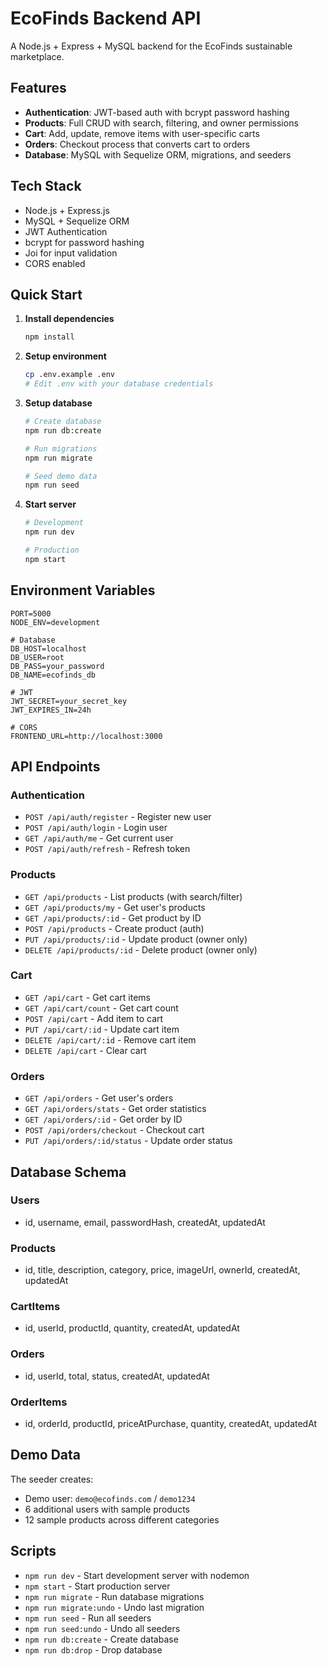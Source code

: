 # EcoFinds Backend API

A Node.js + Express + MySQL backend for the EcoFinds sustainable marketplace.

## Features

- **Authentication**: JWT-based auth with bcrypt password hashing
- **Products**: Full CRUD with search, filtering, and owner permissions
- **Cart**: Add, update, remove items with user-specific carts
- **Orders**: Checkout process that converts cart to orders
- **Database**: MySQL with Sequelize ORM, migrations, and seeders

## Tech Stack

- Node.js + Express.js
- MySQL + Sequelize ORM
- JWT Authentication
- bcrypt for password hashing
- Joi for input validation
- CORS enabled

## Quick Start

1. **Install dependencies**
   ```bash
   npm install
   ```

2. **Setup environment**
   ```bash
   cp .env.example .env
   # Edit .env with your database credentials
   ```

3. **Setup database**
   ```bash
   # Create database
   npm run db:create
   
   # Run migrations
   npm run migrate
   
   # Seed demo data
   npm run seed
   ```

4. **Start server**
   ```bash
   # Development
   npm run dev
   
   # Production
   npm start
   ```

## Environment Variables

```env
PORT=5000
NODE_ENV=development

# Database
DB_HOST=localhost
DB_USER=root
DB_PASS=your_password
DB_NAME=ecofinds_db

# JWT
JWT_SECRET=your_secret_key
JWT_EXPIRES_IN=24h

# CORS
FRONTEND_URL=http://localhost:3000
```

## API Endpoints

### Authentication
- `POST /api/auth/register` - Register new user
- `POST /api/auth/login` - Login user
- `GET /api/auth/me` - Get current user
- `POST /api/auth/refresh` - Refresh token

### Products
- `GET /api/products` - List products (with search/filter)
- `GET /api/products/my` - Get user's products
- `GET /api/products/:id` - Get product by ID
- `POST /api/products` - Create product (auth)
- `PUT /api/products/:id` - Update product (owner only)
- `DELETE /api/products/:id` - Delete product (owner only)

### Cart
- `GET /api/cart` - Get cart items
- `GET /api/cart/count` - Get cart count
- `POST /api/cart` - Add item to cart
- `PUT /api/cart/:id` - Update cart item
- `DELETE /api/cart/:id` - Remove cart item
- `DELETE /api/cart` - Clear cart

### Orders
- `GET /api/orders` - Get user's orders
- `GET /api/orders/stats` - Get order statistics
- `GET /api/orders/:id` - Get order by ID
- `POST /api/orders/checkout` - Checkout cart
- `PUT /api/orders/:id/status` - Update order status

## Database Schema

### Users
- id, username, email, passwordHash, createdAt, updatedAt

### Products
- id, title, description, category, price, imageUrl, ownerId, createdAt, updatedAt

### CartItems
- id, userId, productId, quantity, createdAt, updatedAt

### Orders
- id, userId, total, status, createdAt, updatedAt

### OrderItems
- id, orderId, productId, priceAtPurchase, quantity, createdAt, updatedAt

## Demo Data

The seeder creates:
- Demo user: `demo@ecofinds.com` / `demo1234`
- 6 additional users with sample products
- 12 sample products across different categories

## Scripts

- `npm run dev` - Start development server with nodemon
- `npm start` - Start production server
- `npm run migrate` - Run database migrations
- `npm run migrate:undo` - Undo last migration
- `npm run seed` - Run all seeders
- `npm run seed:undo` - Undo all seeders
- `npm run db:create` - Create database
- `npm run db:drop` - Drop database
